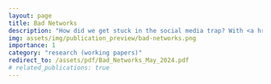 ```yaml
---
layout: page
title: Bad Networks
description: "How did we get stuck in the social media trap? With <a href='https://richardholden.org/'>Richard Holden</a> and <a href='https://robertakerlof.com/'>Robert Akerlof.</a> <br><br> <i> Revise and Resubmit at the Journal of Public Economics.</i>"
img: assets/img/publication_preview/bad-networks.png
importance: 1
category: "research (working papers)"
redirect_to: /assets/pdf/Bad_Networks_May_2024.pdf
# related_publications: true
---
```


